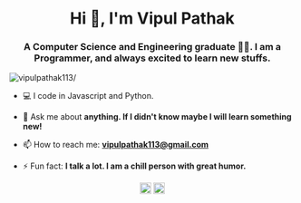 <h1 align="center">Hi 👋, I'm Vipul Pathak</h1>
<h3 align="center"> A Computer Science and Engineering graduate 🧑‍🎓. I am a Programmer, and always excited to learn new stuffs.</h3>
<p align="left"> <img src=https://komarev.com/ghpvc/?username=vipulpathak113 alt=vipulpathak113/> </p>

- 💻 I code in Javascript and Python.

- 💬 Ask me about **anything. If I didn't know maybe I will learn something new!**

- 📫 How to reach me: **vipulpathak113@gmail.com**

- ⚡ Fun fact: **I talk a lot. I am a chill person with great humor.**

<p align="center">
<a href=https://linkedin.com/in/vipul-pathak-798150ba target="blank"><img align="center" src=https://cdn.jsdelivr.net/npm/simple-icons@3.0.1/icons/linkedin.svg alt="vipul-pathak-798150ba" height="20" width="20" /></a>
<a href=https://stackoverflow.com/users/11318137/vipul-pathak target="blank"><img align="center" src=https://cdn.jsdelivr.net/npm/simple-icons@3.0.1/icons/stackoverflow.svg alt="users/11318137/vipul-pathak" height="20" width="20" /></a>
</p>
